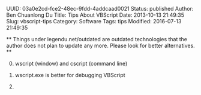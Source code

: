 UUID: 03a0e2cd-fce2-48ec-9fdd-4addcaad0021
Status: published
Author: Ben Chuanlong Du
Title: Tips About VBScript
Date: 2013-10-13 21:49:35
Slug: vbscript-tips
Category: Software
Tags: tips
Modified: 2016-07-13 21:49:35

**
Things under legendu.net/outdated are outdated technologies 
that the author does not plan to update any more. 
Please look for better alternatives.
**
 
0. wscript (window) and cscript (command line)

1. wscript.exe is better for debugging VBScript

2. 
